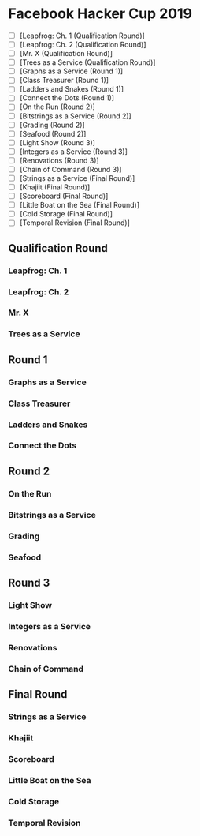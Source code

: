 # Facebook Hacker Cup 2019

+ [ ] [Leapfrog: Ch. 1 (Qualification Round)]
+ [ ] [Leapfrog: Ch. 2 (Qualification Round)]
+ [ ] [Mr. X (Qualification Round)]
+ [ ] [Trees as a Service (Qualification Round)]
+ [ ] [Graphs as a Service (Round 1)]
+ [ ] [Class Treasurer (Round 1)]
+ [ ] [Ladders and Snakes (Round 1)]
+ [ ] [Connect the Dots (Round 1)]
+ [ ] [On the Run (Round 2)]
+ [ ] [Bitstrings as a Service (Round 2)]
+ [ ] [Grading (Round 2)]
+ [ ] [Seafood (Round 2)]
+ [ ] [Light Show (Round 3)]
+ [ ] [Integers as a Service (Round 3)]
+ [ ] [Renovations (Round 3)]
+ [ ] [Chain of Command (Round 3)]
+ [ ] [Strings as a Service (Final Round)]
+ [ ] [Khajiit (Final Round)]
+ [ ] [Scoreboard (Final Round)]
+ [ ] [Little Boat on the Sea (Final Round)]
+ [ ] [Cold Storage (Final Round)]
+ [ ] [Temporal Revision (Final Round)]

## Qualification Round

### Leapfrog: Ch. 1

### Leapfrog: Ch. 2

### Mr. X

### Trees as a Service

## Round 1

### Graphs as a Service

### Class Treasurer

### Ladders and Snakes

### Connect the Dots

## Round 2

### On the Run

### Bitstrings as a Service

### Grading

### Seafood

## Round 3

### Light Show

### Integers as a Service

### Renovations

### Chain of Command

## Final Round

### Strings as a Service

### Khajiit

### Scoreboard

### Little Boat on the Sea

### Cold Storage

### Temporal Revision

